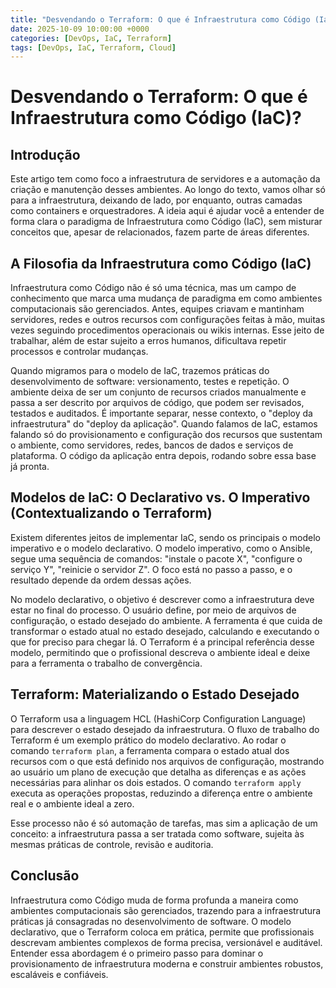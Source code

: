```yaml
---
title: "Desvendando o Terraform: O que é Infraestrutura como Código (IaC)?"
date: 2025-10-09 10:00:00 +0000
categories: [DevOps, IaC, Terraform]
tags: [DevOps, IaC, Terraform, Cloud]
---
```




# Desvendando o Terraform: O que é Infraestrutura como Código (IaC)?

## Introdução

Este artigo tem como foco a infraestrutura de servidores e a automação da criação e manutenção desses ambientes. Ao longo do texto, vamos olhar só para a infraestrutura, deixando de lado, por enquanto, outras camadas como containers e orquestradores. A ideia aqui é ajudar você a entender de forma clara o paradigma de Infraestrutura como Código (IaC), sem misturar conceitos que, apesar de relacionados, fazem parte de áreas diferentes.


## A Filosofia da Infraestrutura como Código (IaC)

Infraestrutura como Código não é só uma técnica, mas um campo de conhecimento que marca uma mudança de paradigma em como ambientes computacionais são gerenciados. Antes, equipes criavam e mantinham servidores, redes e outros recursos com configurações feitas à mão, muitas vezes seguindo procedimentos operacionais ou wikis internas. Esse jeito de trabalhar, além de estar sujeito a erros humanos, dificultava repetir processos e controlar mudanças.

Quando migramos para o modelo de IaC, trazemos práticas do desenvolvimento de software: versionamento, testes e repetição. O ambiente deixa de ser um conjunto de recursos criados manualmente e passa a ser descrito por arquivos de código, que podem ser revisados, testados e auditados. É importante separar, nesse contexto, o "deploy da infraestrutura" do "deploy da aplicação". Quando falamos de IaC, estamos falando só do provisionamento e configuração dos recursos que sustentam o ambiente, como servidores, redes, bancos de dados e serviços de plataforma. O código da aplicação entra depois, rodando sobre essa base já pronta.


## Modelos de IaC: O Declarativo vs. O Imperativo (Contextualizando o Terraform)

Existem diferentes jeitos de implementar IaC, sendo os principais o modelo imperativo e o modelo declarativo. O modelo imperativo, como o Ansible, segue uma sequência de comandos: "instale o pacote X", "configure o serviço Y", "reinicie o servidor Z". O foco está no passo a passo, e o resultado depende da ordem dessas ações.

No modelo declarativo, o objetivo é descrever como a infraestrutura deve estar no final do processo. O usuário define, por meio de arquivos de configuração, o estado desejado do ambiente. A ferramenta é que cuida de transformar o estado atual no estado desejado, calculando e executando o que for preciso para chegar lá. O Terraform é a principal referência desse modelo, permitindo que o profissional descreva o ambiente ideal e deixe para a ferramenta o trabalho de convergência.


## Terraform: Materializando o Estado Desejado

O Terraform usa a linguagem HCL (HashiCorp Configuration Language) para descrever o estado desejado da infraestrutura. O fluxo de trabalho do Terraform é um exemplo prático do modelo declarativo. Ao rodar o comando `terraform plan`, a ferramenta compara o estado atual dos recursos com o que está definido nos arquivos de configuração, mostrando ao usuário um plano de execução que detalha as diferenças e as ações necessárias para alinhar os dois estados. O comando `terraform apply` executa as operações propostas, reduzindo a diferença entre o ambiente real e o ambiente ideal a zero.

Esse processo não é só automação de tarefas, mas sim a aplicação de um conceito: a infraestrutura passa a ser tratada como software, sujeita às mesmas práticas de controle, revisão e auditoria.


## Conclusão

Infraestrutura como Código muda de forma profunda a maneira como ambientes computacionais são gerenciados, trazendo para a infraestrutura práticas já consagradas no desenvolvimento de software. O modelo declarativo, que o Terraform coloca em prática, permite que profissionais descrevam ambientes complexos de forma precisa, versionável e auditável. Entender essa abordagem é o primeiro passo para dominar o provisionamento de infraestrutura moderna e construir ambientes robustos, escaláveis e confiáveis.
